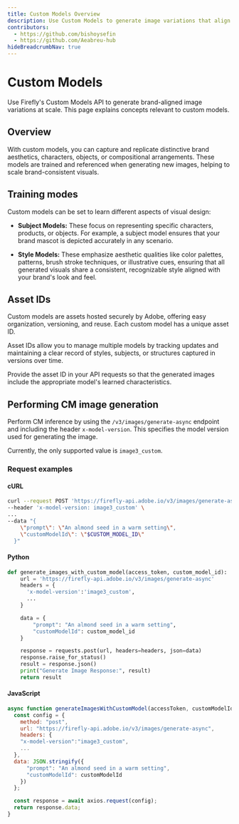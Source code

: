 ```yaml
---
title: Custom Models Overview
description: Use Custom Models to generate image variations that align with your brand.
contributors:
  - https://github.com/bishoysefin
  - https://github.com/Aeabreu-hub
hideBreadcrumbNav: true
---
```


# Custom Models

Use Firefly's Custom Models API to generate brand-aligned image variations at scale. This page explains concepts relevant to custom models.

## Overview

With custom models, you can capture and replicate distinctive brand aesthetics, characters, objects, or compositional arrangements. These models are trained and referenced when generating new images, helping to scale brand-consistent visuals.

## Training modes

Custom models can be set to learn different aspects of visual design:

* **Subject Models:** These focus on representing specific characters, products, or objects.
For example, a subject model ensures that your brand mascot is depicted accurately in any scenario.

* **Style Models:** These emphasize aesthetic qualities like color palettes, patterns, brush stroke techniques, or illustrative cues, ensuring that all generated visuals share a consistent, recognizable style aligned with your brand's look and feel.

## Asset IDs

Custom models are assets hosted securely by Adobe, offering easy organization, versioning, and reuse. Each custom model has a unique asset ID.

Asset IDs allow you to manage multiple models by tracking updates and maintaining a clear record of styles, subjects, or structures captured in versions over time.

Provide the asset ID in your API requests so that the generated images include the appropriate model's learned characteristics.

## Performing CM image generation

Perform CM inference by using the `/v3/images/generate-async` endpoint and including the header `x-model-version`. This specifies the model version used for generating the image.

Currently, the only supported value is `image3_custom`.

### Request examples

<CodeBlock slots="heading, code" repeat="3" languages="bash, Python, JavaScript" />

#### cURL

```bash
curl --request POST 'https://firefly-api.adobe.io/v3/images/generate-async' \
--header 'x-model-version: image3_custom' \
...
--data "{
    \"prompt\": \"An almond seed in a warm setting\",
    \"customModelId\": \"$CUSTOM_MODEL_ID\"
  }"
```

#### Python

```python
def generate_images_with_custom_model(access_token, custom_model_id):
    url = 'https://firefly-api.adobe.io/v3/images/generate-async'
    headers = {
      'x-model-version':'image3_custom',
      ...
    }

    data = {
        "prompt": "An almond seed in a warm setting",
        "customModelId": custom_model_id
    }

    response = requests.post(url, headers=headers, json=data)
    response.raise_for_status()
    result = response.json()
    print("Generate Image Response:", result)
    return result

```

#### JavaScript

```js
async function generateImagesWithCustomModel(accessToken, customModelId) {
  const config = {
    method: "post",
    url: "https://firefly-api.adobe.io/v3/images/generate-async",
    headers: {
    "x-model-version":"image3_custom",
    ...
  },
  data: JSON.stringify({
      "prompt": "An almond seed in a warm setting",
      "customModelId": customModelId
    })
  };

  const response = await axios.request(config);
  return response.data;
}
```
